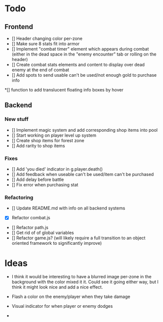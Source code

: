 
# Todo

## Frontend
* [] Header changing color per-zone
* [] Make sure 8 stats fit into armor
* [] Implement "combat timer" element which appears during combat (either in the dead space in the "enemy encounter" tab or rolling on the header)
* [] Create combat stats elements and content to display over dead enemy at the end of combat
* [] Add spots to send usable can't be used/not enough gold to purchase info

*[] function to add translucent floating info boxes by hover


## Backend

### New stuff
* [] Implement magic system and add corresponding shop items into pool
* [] Start working on player level up system
* [] Create shop items for forest zone
* [] Add rarity to shop items

### Fixes
* [] Add 'you died' indicator in g.player.death()
* [] Add feedback when useable can't be used/item can't be purchased
* [] Add delay before battle
* [] Fix error when purchasing stat

### Refactoring
* [] Update README.md with info on all backend systems
* [x] Refactor combat.js
* [] Refactor path.js
* [] Get rid of of global variables
* [] Refactor game.js? (will likely require a full transition to an object oriented framework to significantly improve)



# Ideas
* I think it would be interesting to have a blurred image per-zone in the background with the color mixed it it. Could see it going either way, but I think it might look nice and add a nice effect.

* Flash a color on the enemy/player when they take damage
* Visual indicator for when player or enemy dodges
* 
